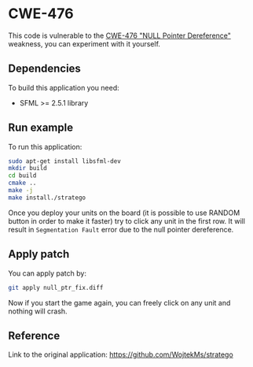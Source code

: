 # CWE-476
This code is vulnerable to the [CWE-476 "NULL Pointer Dereference"](http://cwe.mitre.org/data/definitions/476.html) weakness, you can experiment with it yourself.

## Dependencies
To build this application you need:
- SFML >= 2.5.1 library

## Run example
To run this application:
```bash
sudo apt-get install libsfml-dev
mkdir build
cd build
cmake ..
make -j
make install./stratego
```

Once you deploy your units on the board (it is possible to use RANDOM button in order to make it faster) try to click any unit in the first row. It will result in `Segmentation Fault` error due to the null pointer dereference.

## Apply patch
You can apply patch by:
```bash
git apply null_ptr_fix.diff
```

Now if you start the game again, you can freely click on any unit and nothing will crash.

## Reference
Link to the original application: https://github.com/WojtekMs/stratego
